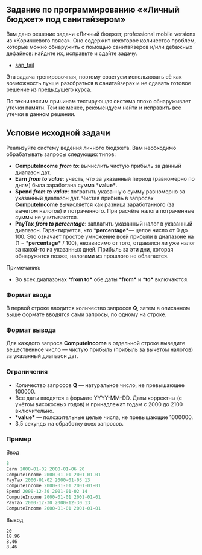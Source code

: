 ## Задание по программированию  ««Личный бюджет» под санитайзером»

 

Вам дано решение задачи «Личный бюджет, professional mobile version»  из «Коричневого пояса». Оно содержит некоторое количество проблем,  которые можно обнаружить с помощью санитайзеров и/или дебажных дефайнов: найдите их, исправьте и сдайте задачу.

- [san_fail](https://stepik.org/media/attachments/lesson/289045/mWe-h4ksEemNChIBV74tfA_e61ae7eb59c944a785de42d732dff811_san_fail.cpp.css)

 

Эта задача тренировочная, поэтому советуем использовать её как  возможность лучше разобраться в санитайзерах и не сдавать готовое  решение из предыдущего курса.

По техническим причинам тестирующая система плохо обнаруживает утечки памяти. Тем не менее, рекомендуем найти и исправить все утечки в данном решении.

## Условие исходной задачи

Реализуйте систему ведения личного бюджета. Вам необходимо обрабатывать запросы следующих типов:

- **ComputeIncome** ***from to***: вычислить чистую прибыль за данный диапазон дат.
- **Earn** ***from to value***: учесть, что за указанный период (равномерно по дням) была заработана сумма ***value\***.
- **Spend** ***from to value***: потратить указанную сумму равномерно за указанный диапазон дат. Чистая прибыль в запросах **ComputeIncome** вычисляется как разница заработанного (за вычетом налогов) и потраченного. При расчёте налога потраченные суммы не учитываются.
- **PayTax** ***from to percentage***: заплатить указанный налог в указанный диапазон. Гарантируется, что ***percentage\***— целое число от 0 до 100. Это означает простое умножение всей прибыли в диапазоне на (1 − ***percentage\*** / 100), независимо от того, отдавался ли уже налог за какой-то из  указанных дней. Прибыль за эти дни, которая обнаружится позже, налогами  из прошлого не облагается.

Примечания:

- Во всех диапазонах ***from to\*** обе даты ***from\*** и ***to\*** включаются.

### Формат ввода

В первой строке вводится количество запросов **Q**, затем в описанном выше формате вводятся сами запросы, по одному на строке.

### Формат вывода

Для каждого запроса **ComputeIncome** в отдельной строке выведите вещественное число — чистую прибыль (прибыль за вычетом налогов) за указанный диапазон дат.

### Ограничения

- Количество запросов **Q** — натуральное число, не превышающее 100000.
- Все даты вводятся в формате YYYY-MM-DD. Даты корректны (с учётом  високосных годов) и принадлежат годам с 2000 до 2100 включительно.
- ***value\*** — положительные целые числа, не превышающие 1000000.
- 3,5 секунды на обработку всех запросов.

### Пример

Ввод

```cpp
8
Earn 2000-01-02 2000-01-06 20
ComputeIncome 2000-01-01 2001-01-01
PayTax 2000-01-02 2000-01-03 13
ComputeIncome 2000-01-01 2001-01-01
Spend 2000-12-30 2001-01-02 14
ComputeIncome 2000-01-01 2001-01-01
PayTax 2000-12-30 2000-12-30 13
ComputeIncome 2000-01-01 2001-01-01
```

 

Вывод

```:w
20
18.96
8.46
8.46
```
